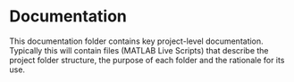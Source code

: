 # Documentation
This documentation folder contains key project-level documentation. Typically this will contain files (MATLAB Live Scripts) that describe the project folder structure, the purpose of each folder and the rationale for its use.